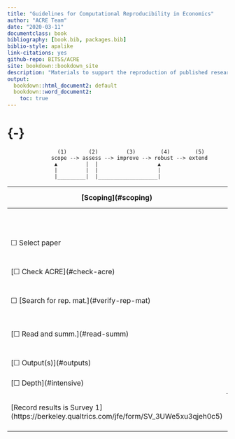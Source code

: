 ```yaml
--- 
title: "Guidelines for Computational Reproducibility in Economics"
author: "ACRE Team"
date: "2020-03-11"
documentclass: book
bibliography: [book.bib, packages.bib]
biblio-style: apalike
link-citations: yes
github-repo: BITSS/ACRE
site: bookdown::bookdown_site
description: "Materials to support the reproduction of published research in economics."
output:
  bookdown::html_document2: default
  bookdown::word_document2:
    toc: true
---
```

 
 
#  {-}

                    (1)       (2)         (3)        (4)        (5)
                  scope --> assess --> improve --> robust --> extend
                   ▲         |  |                   ▲
                   |         |  |                   |
                   |_________|  |___________________|

<table>
   <thead>
      <tr>
         <th>[Scoping](#scoping) </th>
         <th>[Assessment](#assessment)</th>
         <th colspan=2>[Improvement](#improvements)</th>
         <th>[Robustness](#robust)</th>
         <th>Extensions</th>
      </tr>
   </thead>
   <tbody>
      <tr>
         <td></td>
         <td></td>
         <td>[Outcome-level](#improvements)</td>
         <td>[Paper-level](#paper-level)</td>
      </tr>
      <tr>
         <td>&#9744; Select paper</td>
         <td>[&#9744; Describe inputs](#describe-inputs)</td>
         <td>[&#9744; + Raw data](#rd)</td>
         <td>[&#9744; + Version control](#paper-level)</td>
         <td>[&#9744; Analytical choices](#id-analy)</td>
         <td>&#9744; New method</td>
      </tr>
      <tr>
         <td>[&#9744; Check ACRE](#check-acre)</td>
         <td>[&#9744; Reproduction diagrams](#diagram)</td>
         <td>[&#9744; + Analysis data](#ad)</td>
         <td>[&#9744; + Documentation](#paper-level)</td>
         <td>[&#9744; Type of choice](#id-type)</td>
         <td>&#9744; New data</td>
      </tr>
      <tr>
         <td>&#9744; [Search for rep. mat.](#verify-rep-mat)</td>
         <td>[&#9744; Reproduction score](#score)</td>
         <td>[&#9744; + Analysis code](#ac)</td>
         <td>[&#9744; + Dynamic document](#paper-level)</td>
         <td>[&#9744; Choice value](#id-val)</td>
         <td>&#9744; New data</td>
      </tr>
      <tr>
         <td>[&#9744;  Read and summ.](#read-summ)</td>
         <td></td>
         <td>[&#9744; Debug analysis code](#dac)</td>
         <td>[&#9744; + File structure](#paper-level)</td>
         <td>[&#9744; Justify and test alternatives](#test-rob)</td>
         <td></td>
      </tr>
      <tr>
         <td>[&#9744; Output(s)](#outputs)</td>
         <td></td>
         <td>[&#9744; Debug cleaning code](#dcc)</td>
         <td></td>
         <td>
         <td></td>
         <td></td>
      </tr>
      <tr>
         <td>[&#9744; Depth](#intensive)</td>
         <td></td>
         <td>[&#9744; Debug cleaning code](#dcc)</td>
         <td></td>
         <td></td>
         <td></td>
      </tr>
      <tr>
         <td>[Record results is Survey 1](https://berkeley.qualtrics.com/jfe/form/SV_3UWe5xu3qjeh0c5)</td>
         <th colspan=3>[Record results is Survey 2](https://berkeley.qualtrics.com/jfe/form/SV_2gd9Y3XVtjLpZL7)</th>
         <td>[Record results is Survey 3](ADD LINK)</td>
         <td></td>
      </tr>
   </tbody>
</table>
